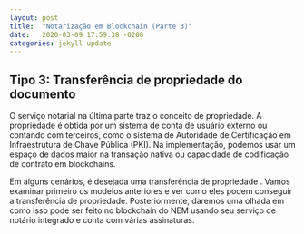 ```yaml
---
layout: post
title:  "Notarização em Blockchain (Parte 3)"
date:   2020-03-09 17:59:38 -0200
categories: jekyll update
---
```


## Tipo 3: Transferência de propriedade do documento

O serviço notarial na última parte traz o conceito de propriedade. A propriedade é obtida por um sistema de conta de usuário externo ou contando com terceiros, como o sistema de Autoridade de Certificação em Infraestrutura de Chave Pública (PKI). Na implementação, podemos usar um espaço de dados maior na transação nativa ou capacidade de codificação de contrato em blockchains.

Em alguns cenários, é desejada uma transferência de propriedade . Vamos examinar primeiro os modelos anteriores e ver como eles podem conseguir a transferência de propriedade. Posteriormente, daremos uma olhada em como isso pode ser feito no blockchain do NEM usando seu serviço de notário integrado e conta com várias assinaturas.

